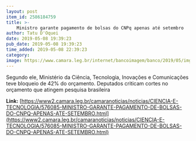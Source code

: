 ```yaml
---
layout: post
item_id: 2586184759
title: >-
    Ministro garante pagamento de bolsas do CNPq apenas até setembro
author: Tatu D'Oquei
date: 2019-05-08 19:39:23
pub_date: 2019-05-08 19:39:23
time_added: 2019-05-08 22:39:23
category: 
image: https://www.camara.leg.br/internet/bancoimagem/banco/2019/05/img20190508120753859.jpg
---
```


Segundo ele, Ministério da Ciência, Tecnologia, Inovações e Comunicações teve bloqueio de 42% do orçamento. Deputados criticam cortes no orçamento que atingem pesquisa brasileira

**Link:** [https://www2.camara.leg.br/camaranoticias/noticias/CIENCIA-E-TECNOLOGIA/576085-MINISTRO-GARANTE-PAGAMENTO-DE-BOLSAS-DO-CNPQ-APENAS-ATE-SETEMBRO.html](https://www2.camara.leg.br/camaranoticias/noticias/CIENCIA-E-TECNOLOGIA/576085-MINISTRO-GARANTE-PAGAMENTO-DE-BOLSAS-DO-CNPQ-APENAS-ATE-SETEMBRO.html)

